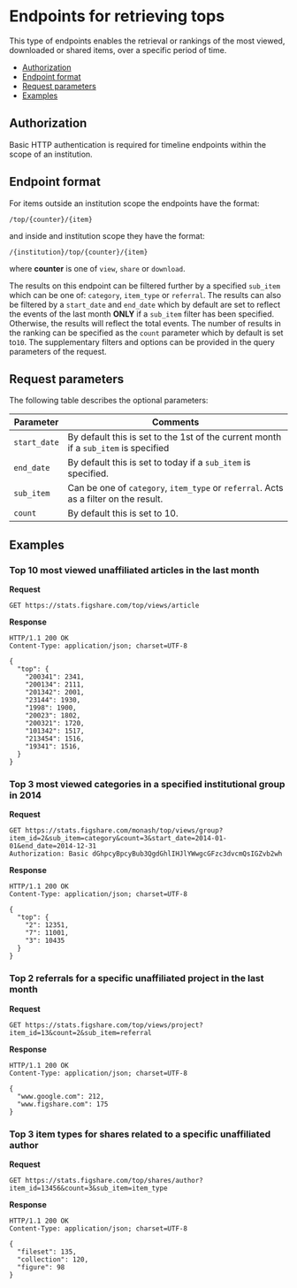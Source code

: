 Endpoints for retrieving **tops**
=================================

This type of endpoints enables the retrieval or rankings of the most viewed, downloaded or shared
items, over a specific period of time.


* [Authorization](#authorization)
* [Endpoint format](#endpoint-format)
* [Request parameters](#request-parameters)
* [Examples](#examples)


## Authorization

Basic HTTP authentication is required for timeline endpoints within the scope of an institution.


## Endpoint format

For items outside an institution scope the endpoints have the format:

```
/top/{counter}/{item}
```

and inside and institution scope they have the format:

```
/{institution}/top/{counter}/{item}
```

where **counter** is one of `view`, `share` or `download`.

The results on this endpoint can be filtered further by a specified `sub_item`
which can be one of: `category`, `item_type` or `referral`. The results can also be filtered
by a `start_date` and `end_date` which by default are set to reflect the events of the last
month **ONLY** if a `sub_item` filter has been specified. Otherwise, the results will reflect
the total events.
The number of results in the ranking can be specified as the `count` parameter which
by default is set to`10`. The supplementary filters and options can be provided in the query
parameters of the request.


## Request parameters

The following table describes the optional parameters:

|Parameter    | Comments|
|-------------|---------|
|`start_date` | By default this is set to the 1st of the current month if a `sub_item` is specified|
|`end_date`   | By default this is set to today if a `sub_item` is specified.|
|`sub_item`   | Can be one of `category`, `item_type` or `referral`. Acts as a filter on the result.|
|`count`      | By default this is set to 10.|



## Examples


### Top 10 most viewed unaffiliated articles in the last month

**Request**
```http
GET https://stats.figshare.com/top/views/article
```

**Response**
```http
HTTP/1.1 200 OK
Content-Type: application/json; charset=UTF-8

{
  "top": {
    "200341": 2341,
    "200134": 2111,
    "201342": 2001,
    "23144": 1930,
    "1998": 1900,
    "20023": 1802,
    "200321": 1720,
    "101342": 1517,
    "213454": 1516,
    "19341": 1516,
  }
}
```


### Top 3 most viewed categories in a specified institutional group in 2014

**Request**
```http
GET https://stats.figshare.com/monash/top/views/group?item_id=2&sub_item=category&count=3&start_date=2014-01-01&end_date=2014-12-31
Authorization: Basic dGhpcyBpcyBub3QgdGhlIHJlYWwgcGFzc3dvcmQsIGZvb2wh
```

**Response**
```http
HTTP/1.1 200 OK
Content-Type: application/json; charset=UTF-8

{
  "top": {
    "2": 12351,
    "7": 11001,
    "3": 10435
  }
}
```


### Top 2 referrals for a specific unaffiliated project in the last month

**Request**
```http
GET https://stats.figshare.com/top/views/project?item_id=13&count=2&sub_item=referral
```

**Response**
```http
HTTP/1.1 200 OK
Content-Type: application/json; charset=UTF-8

{
  "www.google.com": 212,
  "www.figshare.com": 175
}
```


### Top 3 item types for shares related to a specific unaffiliated author

**Request**
```http
GET https://stats.figshare.com/top/shares/author?item_id=13456&count=3&sub_item=item_type
```

**Response**
```http
HTTP/1.1 200 OK
Content-Type: application/json; charset=UTF-8

{
  "fileset": 135,
  "collection": 120,
  "figure": 98
}
```

